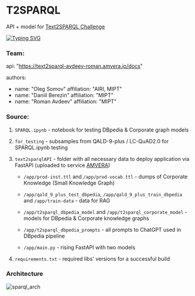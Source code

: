 # T2SPARQL
API + model for [Text2SPARQL Challenge](https://text2sparql.aksw.org/)

[![Typing SVG](https://readme-typing-svg.herokuapp.com?color=%2336BCF7&lines=Text+to+SPARQL)](https://git.io/typing-svg)
### Team:

api: "https://text2sparql-avdeev-roman.amvera.io/docs"

authors:

  - name: "Oleg Somov"
    affiliation: "AIRI,  MIPT"
  - name: "Daniil Berezin"
    affiliation: "MIPT"
  - name: "Roman Avdeev"
    affiliation: "MIPT"

### Source:
1) ```SPARQL.ipynb``` - notebook for testing DBpedia & Corporate graph models
2) ```for_testing``` - subsamples from QALD-9-plus / LC-QuAD2.0 for SPARQL.ipynb testing
3) ```text2sparqlAPI``` - folder with all necessary data to deploy application via FastAPI (uploaded to service [AMVERA](https://amvera.ru/))
   
   - ```/app/prod-inst.ttl``` and  ```/app/prod-vocab.ttl``` - dumps of Corporate Knowledge (Small Knowledge Graph)
     
   - ```/app/qald_9_plus_test_dbpedia```,  ```/app/qald_9_plus_train_dbpedia```  and  ```/app/train-data``` - data for RAG
   
   - ```/app/t2sparql_dbpedia_model``` and ```/app/t2sparql_corporate_model``` - models for DBpedia & Corporate knowledge graphs
     
   - ```/app/t2sparql_dbpedia_prompts``` - all prompts to ChatGPT used in DBpedia pipeline
  
   - ```/app/main.py``` - rising FastAPI with two models
  
4) ```requirements.txt``` - required libs' versions for a successful build


### Architecture
![sparql_arch](https://github.com/user-attachments/assets/3c9a783c-e3e5-4643-8a70-0c1e263c67bd)



   


